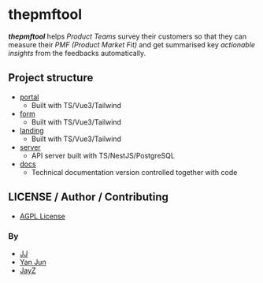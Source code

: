 # thepmftool
***thepmftool*** helps *Product Teams* survey their customers so that they can measure their *PMF (Product Market Fit)* and get summarised key *actionable insights* from the feedbacks automatically.


## Project structure
- [portal](./portal/README.md)
    - Built with TS/Vue3/Tailwind
- [form](./form/README.md)
    - Built with TS/Vue3/Tailwind
- [landing](./landing/README.md)
    - Built with TS/Vue3/Tailwind
- [server](./server/README.md)
    - API server built with TS/NestJS/PostgreSQL
- [docs](./docs/README.md)
    - Technical documentation version controlled together with code


## LICENSE / Author / Contributing
- [AGPL License](./LICENSE)

### By
- [JJ](https://github.com/Jaimeloeuf)
- [Yan Jun](https://github.com/yanjunn)
- [JayZ](https://github.com/MysteryGenius)